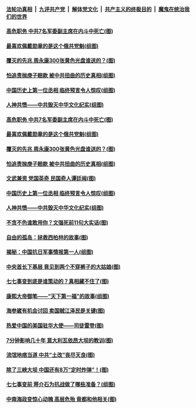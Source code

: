 

####  [法轮功真相](../../../../basic/blob/master/README.md?t=07100802) &nbsp;|&nbsp; [九评共产党](../../../../9ping.md/blob/master/README.md?t=07100802) &nbsp;|&nbsp; [解体党文化](../../../../jtdwh.md/blob/master/README.md?t=07100802)  &nbsp;|&nbsp; [共产主义的终极目的](../../../../gczydzjmd.md/blob/master/README.md?t=07100802) &nbsp;|&nbsp; [魔鬼在统治我们的世界](../../../../mgztzwmdsj.md/blob/master/README.md?t=07100802) 

#### [高危职务 中共7名军委副主席在内斗中死亡(图)](../pages/p6/937966.md?t=07100802) 

#### [最喜欢佩戴勋章的是这个俄共党魁(组图)](../pages/p6/938666.md?t=07100802) 

#### [覆灭的先兆 周永康300张黄色光盘谁送的？(图)](../pages/p6/938537.md?t=07100802) 

#### [怕追责抛庚子赔款 被中共扭曲的历史真相(组图)](../pages/p6/938779.md?t=07100802) 

#### [中国历史上第一位丞相 临终预言令人惊叹(组图)](../pages/p6/938665.md?t=07100802) 

#### [人神共愤——中共毁灭中华文化纪实(组图)](../pages/p6/938791.md?t=07100802) 

#### [高危职务 中共7名军委副主席在内斗中死亡(图)](../pages/p6/937966.md?t=07100802) 

#### [最喜欢佩戴勋章的是这个俄共党魁(组图)](../pages/p6/938666.md?t=07100802) 

#### [覆灭的先兆 周永康300张黄色光盘谁送的？(图)](../pages/p6/938537.md?t=07100802) 

#### [怕追责抛庚子赔款 被中共扭曲的历史真相(组图)](../pages/p6/938779.md?t=07100802) 

#### [文武兼资 党国英奇 民国奇人谭廷闿(图)](../pages/p6/938512.md?t=07100802) 

#### [中国历史上第一位丞相 临终预言令人惊叹(组图)](../pages/p6/938665.md?t=07100802) 

#### [人神共愤——中共毁灭中华文化纪实(组图)](../pages/p6/938791.md?t=07100802) 

#### [不贪不色谁敢用你？文强死前11句大实话(图)](../pages/p6/938533.md?t=07100802) 

#### [自由的孤岛：拯救西柏林的故事(图)](../pages/p6/938683.md?t=07100802) 

#### [揭秘：中国抗日军事情报第一人(组图)](../pages/p6/938662.md?t=07100802) 

#### [中央首长下基层 竟见到两个不穿裤子的大姑娘(图)](../pages/p6/937961.md?t=07100802) 

#### [七七事变到底是谁策动的？真相藏不住了(图)](../pages/p6/918522.md?t=07100802) 

#### [康熙大帝御笔——“天下第一福”的故事(组图)](../pages/p6/938350.md?t=07100802) 

#### [海参崴有机会讨回 卖国贼江泽民是关键(图)](../pages/p6/938782.md?t=07100802) 

#### [热爱中国的美国驻华大使——司徒雷登(图)](../pages/p6/934961.md?t=07100802) 

#### [7分钟影响几十年 意大利瓦依昂大坝的教训(图)](../pages/p6/937542.md?t=07100802) 

#### [流氓地痞当道 中共“土改”丧尽天良(图)](../pages/p6/937896.md?t=07100802) 

#### [除了三峡大坝 中国还有8万“定时炸弹”！(图)](../pages/p6/937540.md?t=07100802) 

#### [七七事变前 蒋介石为抗战做了哪些准备？(组图)](../pages/p6/938219.md?t=07100802) 

#### [中南海政变惊心动魄 高层危殆 竟都和他相关(图)](../pages/p6/937814.md?t=07100802) 

